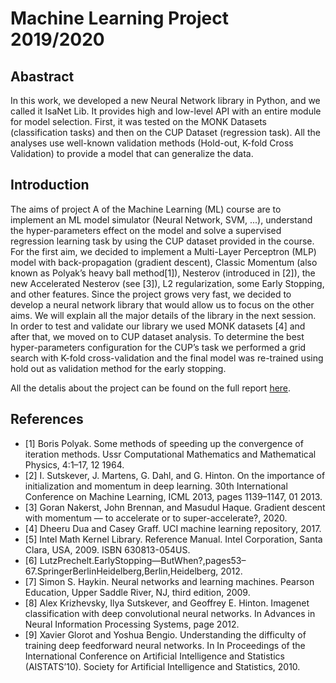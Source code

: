 # Machine Learning Project 2019/2020

## Abastract
In this work, we developed a new Neural Network library in Python, and we called it IsaNet Lib. It provides high and low-level API with an entire module for model selection. First, it was tested on the MONK Datasets (classification tasks) and then on the CUP Dataset (regression task). All the analyses use well-known validation methods (Hold-out, K-fold Cross Validation) to provide a model that can generalize the data.

## Introduction
The aims of project A of the Machine Learning (ML) course are to implement an ML model simulator (Neural Network, SVM, ...), understand the hyper-parameters effect on the model and solve a supervised regression learning task by using the CUP dataset provided in the course. For the first aim, we decided to implement a Multi-Layer Perceptron (MLP) model with back-propagation (gradient descent), Classic Momentum (also known as Polyak’s heavy ball method[1]), Nesterov (introduced in [2]), the new Accelerated Nesterov (see [3]), L2 regularization, some Early Stopping, and other features. Since the project grows very fast, we decided to develop a neural network library that would allow us to focus on the other aims. We will explain all the major details of the library in the next session. In order to test and validate our library we used MONK datasets [4] and after that, we moved on to CUP dataset analysis. To determine the best hyper-parameters configuration for the CUP’s task we performed a grid search with K-fold cross-validation and the final model was re-trained using hold out as validation method for the early stopping.

All the detalis about the project can be found on the full report [here](https://github.com/alessandrocuda/ML_Project_19_20/blob/master/report/isanet_report_ML_19.pdf).

## References
 - [1] Boris Polyak. Some methods of speeding up the convergence of iteration methods. Ussr Computational Mathematics and Mathematical Physics, 4:1–17, 12 1964.
 - [2] I. Sutskever, J. Martens, G. Dahl, and G. Hinton. On the importance of initialization and momentum in deep learning. 30th International Conference on Machine Learning, ICML 2013, pages 1139–1147, 01 2013.
 - [3] Goran Nakerst, John Brennan, and Masudul Haque. Gradient descent with momentum — to accelerate or to super-accelerate?, 2020.
 - [4] Dheeru Dua and Casey Graff. UCI machine learning repository, 2017.
 - [5] Intel Math Kernel Library. Reference Manual. Intel Corporation, Santa Clara, USA, 2009. ISBN 630813-054US.
 - [6] LutzPrechelt.EarlyStopping—ButWhen?,pages53–67.SpringerBerlinHeidelberg,Berlin,Heidelberg, 2012.
 - [7] Simon S. Haykin. Neural networks and learning machines. Pearson Education, Upper Saddle River, NJ, third edition, 2009.
 - [8] Alex Krizhevsky, Ilya Sutskever, and Geoffrey E. Hinton. Imagenet classification with deep convolutional neural networks. In Advances in Neural Information Processing Systems, page 2012.
 - [9] Xavier Glorot and Yoshua Bengio. Understanding the difficulty of training deep feedforward neural networks. In In Proceedings of the International Conference on Artificial Intelligence and Statistics (AISTATS’10). Society for Artificial Intelligence and Statistics, 2010.